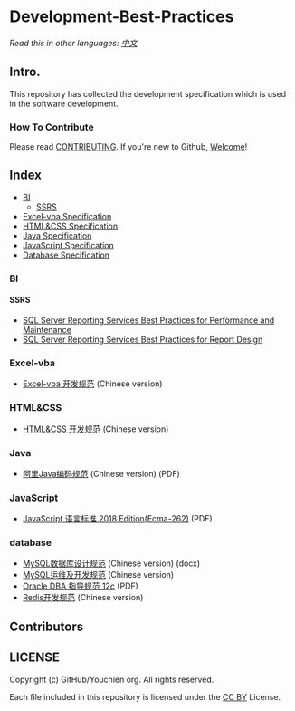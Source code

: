 # Development-Best-Practices

*Read this in other languages: [中文](README.md).*

## Intro.
This repository has collected the development specification which is used in the software development.

### How To Contribute

Please read [CONTRIBUTING](/CONTRIBUTING.md). If you're new to Github, [Welcome](/HOWTO.md)!

## Index

* [BI](#BI)
  * [SSRS](#SSRS)
* [Excel-vba Specification](#Excel-vba)
* [HTML&CSS Specification](#HTMLCSS)
* [Java Specification](#Java)
* [JavaScript Specification](#JavaScript)
* [Database Specification](#database)


### BI


#### SSRS

  * [SQL Server Reporting Services Best Practices for Performance and Maintenance](/doc/source/BI/SSRS%20Specification-Performance&Maintenance.md)
  * [SQL Server Reporting Services Best Practices for Report Design](/doc/source/BI/SSRS%20Specification-Report%20Design.md)


### Excel-vba

* [Excel-vba 开发规范](/doc/source/Database/Excel-vba%20Language%20Specification.md) (Chinese version)


### HTML&CSS

* [HTML&CSS 开发规范](/doc/source/HTML&CSS/HTML&CSS%20Language%20Specification.md) (Chinese version)


### Java

* [阿里Java编码规范](/doc/source/Java) (Chinese version) (PDF)


### JavaScript

* [JavaScript 语言标准 2018 Edition(Ecma-262)](/doc/source/JavaScript/) (PDF)


### database

* [MySQL数据库设计规范](/doc/source/Database/) (Chinese version) (docx)
* [MySQL运维及开发规范](/doc/source/Database/MySQL运维及开发规范.md) (Chinese version)
* [Oracle DBA 指导规范 12c](/doc/source/Database/) (PDF)
* [Redis开发规范](/doc/source/Database/Redis开发规范.md) (Chinese version)


## Contributors
<!-- ALL-CONTRIBUTORS-LIST：START - Do not remove or modify this section -->
<!-- prettier-ignore -->

<!-- ALL-CONTRIBUTORS-LIST：END -->


## LICENSE

Copyright (c) GitHub/Youchien org. All rights reserved.

Each file included in this repository is licensed under the [CC BY](LICENSE) License.
